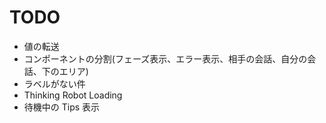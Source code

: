 # TODO

- 値の転送
- コンポーネントの分割(フェーズ表示、エラー表示、相手の会話、自分の会話、下のエリア)
- ラベルがない件
- Thinking Robot Loading
- 待機中の Tips 表示
